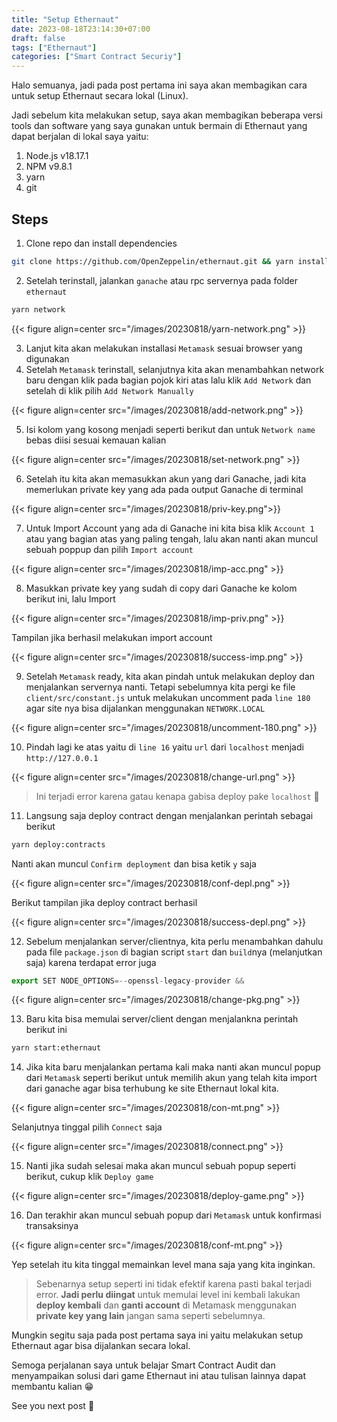 ```yaml
---
title: "Setup Ethernaut"
date: 2023-08-18T23:14:30+07:00
draft: false
tags: ["Ethernaut"]
categories: ["Smart Contract Securiy"]
---
```


Halo semuanya, jadi pada post pertama ini saya akan membagikan cara untuk setup Ethernaut secara lokal (Linux).

Jadi sebelum kita melakukan setup, saya akan membagikan beberapa versi tools dan software yang saya gunakan untuk bermain di Ethernaut yang dapat berjalan di lokal saya yaitu:

1. Node.js v18.17.1
2. NPM v9.8.1
3. yarn
4. git

## Steps

1. Clone repo dan install dependencies

```bash
git clone https://github.com/OpenZeppelin/ethernaut.git && yarn install
```

2. Setelah terinstall, jalankan `ganache` atau rpc servernya pada folder `ethernaut`

```bash
yarn network
```

{{< figure align=center src="/images/20230818/yarn-network.png" >}}

3. Lanjut kita akan melakukan installasi `Metamask` sesuai browser yang digunakan
4. Setelah `Metamask` terinstall, selanjutnya kita akan menambahkan network baru dengan klik pada bagian pojok kiri atas lalu klik `Add Network` dan setelah di klik pilih `Add Network Manually`

{{< figure align=center src="/images/20230818/add-network.png" >}}

5. Isi kolom yang kosong menjadi seperti berikut dan untuk `Network name` bebas diisi sesuai kemauan kalian

{{< figure align=center src="/images/20230818/set-network.png" >}}

6. Setelah itu kita akan memasukkan akun yang dari Ganache, jadi kita memerlukan private key yang ada pada output Ganache di terminal

{{< figure align=center src="/images/20230818/priv-key.png">}}

7. Untuk Import Account yang ada di Ganache ini kita bisa klik `Account 1` atau yang bagian atas yang paling tengah, lalu akan nanti akan muncul sebuah poppup dan pilih `Import account`

{{< figure align=center src="/images/20230818/imp-acc.png" >}}

8. Masukkan private key yang sudah di copy dari Ganache ke kolom berikut ini, lalu Import

{{< figure align=center src="/images/20230818/imp-priv.png" >}}

Tampilan jika berhasil melakukan import account

{{< figure align=center src="/images/20230818/success-imp.png" >}}

9. Setelah `Metamask` ready, kita akan pindah untuk melakukan deploy dan menjalankan servernya nanti. Tetapi sebelumnya kita pergi ke file `client/src/constant.js` untuk melakukan uncomment pada `line 180` agar site nya bisa dijalankan menggunakan `NETWORK.LOCAL`

{{< figure align=center src="/images/20230818/uncomment-180.png" >}}

10. Pindah lagi ke atas yaitu di `line 16` yaitu `url` dari `localhost` menjadi `http://127.0.0.1`

{{< figure align=center src="/images/20230818/change-url.png" >}}

> Ini terjadi error karena gatau kenapa gabisa deploy pake `localhost` 🫤

11. Langsung saja deploy contract dengan menjalankan perintah sebagai berikut

```bash
yarn deploy:contracts
```

Nanti akan muncul `Confirm deployment` dan bisa ketik `y` saja

{{< figure align=center src="/images/20230818/conf-depl.png" >}}

Berikut tampilan jika deploy contract berhasil

{{< figure align=center src="/images/20230818/success-depl.png" >}}

12. Sebelum menjalankan server/clientnya, kita perlu menambahkan dahulu pada file `package.json` di bagian script `start` dan `build`nya (melanjutkan saja) karena terdapat error juga

```javascript
export SET NODE_OPTIONS=--openssl-legacy-provider &&
```

{{< figure align=center src="/images/20230818/change-pkg.png" >}}

13. Baru kita bisa memulai server/client dengan menjalankna perintah berikut ini

```bash
yarn start:ethernaut
```

14. Jika kita baru menjalankan pertama kali maka nanti akan muncul popup dari `Metamask` seperti berikut untuk memilih akun yang telah kita import dari ganache agar bisa terhubung ke site Ethernaut lokal kita.

{{< figure align=center src="/images/20230818/con-mt.png" >}}

Selanjutnya tinggal pilih `Connect` saja

{{< figure align=center src="/images/20230818/connect.png" >}}

15. Nanti jika sudah selesai maka akan muncul sebuah popup seperti berikut, cukup klik `Deploy game`

{{< figure align=center src="/images/20230818/deploy-game.png" >}}

16. Dan terakhir akan muncul sebuah popup dari `Metamask` untuk konfirmasi transaksinya

{{< figure align=center src="/images/20230818/conf-mt.png" >}}

Yep setelah itu kita tinggal memainkan level mana saja yang kita inginkan.

> Sebenarnya setup seperti ini tidak efektif karena pasti bakal terjadi error. **Jadi perlu diingat** untuk memulai level ini kembali lakukan **deploy kembali** dan **ganti account** di Metamask menggunakan **private key yang lain** jangan sama seperti sebelumnya.

Mungkin segitu saja pada post pertama saya ini yaitu melakukan setup Ethernaut agar bisa dijalankan secara lokal.

Semoga perjalanan saya untuk belajar Smart Contract Audit dan menyampaikan solusi dari game Ethernaut ini atau tulisan lainnya dapat membantu kalian 😁

See you next post 👋

